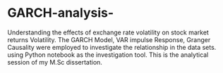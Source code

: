 # GARCH-analysis-
Understanding the effects of exchange rate volatility on stock market returns Volatility. The GARCH Model, VAR impulse Response, Granger Causality were employed to investigate the relationship in the data sets.
using Python notebook as the investigation tool. This is the analytical session of my M.Sc dissertation.

